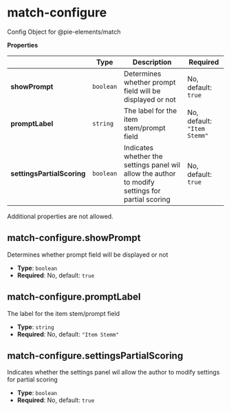 # match-configure

Config Object for @pie-elements/match

**Properties**

|   |Type|Description|Required|
|---|----|-----------|--------|
|**showPrompt**|`boolean`|Determines whether prompt field will be displayed or not|No, default: `true`|
|**promptLabel**|`string`|The label for the item stem/prompt field|No, default: `"Item Stemm"`|
|**settingsPartialScoring**|`boolean`|Indicates whether the settings panel wil allow the author to modify settings for partial scoring|No, default: `true`|

Additional properties are not allowed.

## match-configure.showPrompt

Determines whether prompt field will be displayed or not

* **Type**: `boolean`
* **Required**: No, default: `true`

## match-configure.promptLabel

The label for the item stem/prompt field

* **Type**: `string`
* **Required**: No, default: `"Item Stemm"`

## match-configure.settingsPartialScoring

Indicates whether the settings panel wil allow the author to modify settings for partial scoring

* **Type**: `boolean`
* **Required**: No, default: `true`


